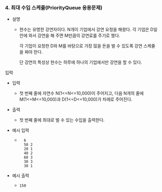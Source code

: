 ### 4. 최대 수입 스케쥴(PriorityQueue 응용문제)

- 설명
   - 현수는 유명한 강연자이다. N개이 기업에서 강연 요청을 해왔다. 각 기업은 D일 안에 와서 강연을 해 주면 M만큼의 강연료를 주기로 했다.

     각 기업이 요청한 D와 M를 바탕으로 가장 많을 돈을 벌 수 있도록 강연 스케쥴을 짜야 한다.
    
     단 강연의 특성상 현수는 하루에 하나의 기업에서만 강연을 할 수 있다.

입력

- 입력
    - 첫 번째 줄에 자연수 N(1<=N<=10,000)이 주어지고, 다음 N개의 줄에 M(1<=M<=10,000)과 D(1<=D<=10,000)가 차례로 주어진다.

- 출력
    - 첫 번째 줄에 최대로 벌 수 있는 수입을 출력한다.
    

- 예시 입력
    - ```
        6
        50 2
        20 1
        40 2
        60 3
        30 3
        30 1
      ```
    
- 예시 출력
    - ```
      150
      ```